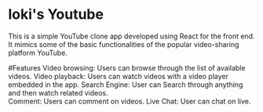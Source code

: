 # loki's Youtube

This is a simple YouTube clone app developed using React for the front end. It mimics some of the basic functionalities of the popular video-sharing platform YouTube.

#Features
Video browsing: Users can browse through the list of available videos.
Video playback: Users can watch videos with a video player embedded in the app.
Search Engine: User can Search through anything and then watch related videos.  
Comment: Users can comment on videos.
Live Chat: User can chat on live.
